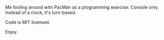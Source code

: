 Me fooling around with PacMan as a programming exercise. Console only. Instead of a clock, it's turn-based. 

Code is MIT licensed. 

Enjoy.
